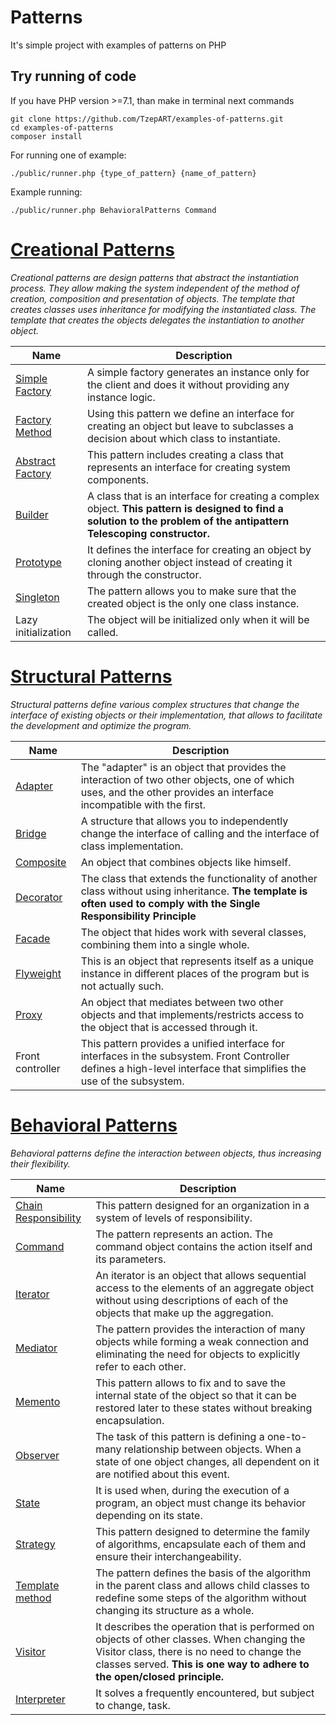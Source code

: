 # Patterns
It's simple project with examples of patterns on PHP

## Try running of code
If you have PHP version >=7.1, than make in terminal next commands

``` shell script
git clone https://github.com/TzepART/examples-of-patterns.git
cd examples-of-patterns
composer install
```

For running one of example:
``` shell script
./public/runner.php {type_of_pattern} {name_of_pattern}
```

Example running:
``` shell script
./public/runner.php BehavioralPatterns Command
```

[Creational Patterns](src/CreationalPatterns)
====================================================================================================================
*Creational patterns are design patterns that abstract the instantiation process. They allow making the system 
independent of the method of creation, composition and presentation of objects. The template that creates 
classes uses inheritance for modifying the instantiated class. The template that creates the objects delegates 
the instantiation to another object.*


| Name | Description |
| -------- | ----------- |
| [Simple Factory](src/CreationalPatterns/SimpleFactory/Runner.php) | A simple factory generates an instance only for the client and does it without providing any instance logic. |
| [Factory Method](src/CreationalPatterns/FactoryMethod/Runner.php) | Using this pattern we define an interface for creating an object but leave to subclasses a decision about which class to instantiate. |
| [Abstract Factory](src/CreationalPatterns/AbstractFactory/Runner.php) | This pattern includes creating a class that represents an interface for creating system components.|
| [Builder](src/CreationalPatterns/Builder/Runner.php) | A class that is an interface for creating a complex object. **This pattern is designed to find a solution to the problem of the antipattern Telescoping constructor.** |
| [Prototype](src/CreationalPatterns/Prototype/Runner.php) | It defines the interface for creating an object by cloning another object instead of creating it through the constructor. |
| [Singleton](src/CreationalPatterns/Singleton/Runner.php) | The pattern allows you to make sure that the created object is the only one class instance. |
| Lazy initialization | The object will be initialized only when it will be called. |

[Structural Patterns](src/StructuralPatterns)
=========================================================================================================
*Structural patterns define various complex structures that change the interface of existing objects or their implementation, 
that allows to facilitate the development and optimize the program.*


| Name | Description |
| ---- | ------------ |
| [Adapter](src/StructuralPatterns/Adapter/Runner.php) | The "adapter" is an object that provides the interaction of two other objects, one of which uses, and the other provides an interface incompatible with the first. |
| [Bridge](src/StructuralPatterns/Bridge/Runner.php) | A structure that allows you to independently change the interface of calling and the interface of class implementation. |
| [Composite](src/StructuralPatterns/Composite/Runner.php) |	An object that combines objects like himself. |
| [Decorator](src/StructuralPatterns/Decorator/Runner.php) | The class that extends the functionality of another class without using inheritance. **The template is often used to comply with the Single Responsibility Principle** |
| [Facade](src/StructuralPatterns/Facade/Runner.php) | The object that hides work with several classes, combining them into a single whole. |
| [Flyweight](src/StructuralPatterns/Flyweight/Runner.php) | This is an object that represents itself as a unique instance in different places of the program but is not actually such. |
| [Proxy](src/StructuralPatterns/Proxy/Runner.php) | An object that mediates between two other objects and that implements/restricts access to the object that is accessed through it. |
| Front controller | This pattern provides a unified interface for interfaces in the subsystem. Front Controller defines a high-level interface that simplifies the use of the subsystem. |	

[Behavioral Patterns](src/BehavioralPatterns)
=========================================================================================================
*Behavioral patterns define the interaction between objects, thus increasing their flexibility.*


| Name | Description |
| -------- | -------- |
| [Chain Responsibility](src/BehavioralPatterns/ChainResponsibility/Runner.php)	| This pattern designed for an organization in a system of levels of responsibility. |
| [Command](src/BehavioralPatterns/Command/Runner.php)	| The pattern represents an action. The command object contains the action itself and its parameters. |
| [Iterator](src/BehavioralPatterns/Iterator/Runner.php)	| An iterator is an object that allows sequential access to the elements of an aggregate object without using descriptions of each of the objects that make up the aggregation. |
| [Mediator](src/BehavioralPatterns/Mediator/Runner.php)	| The pattern provides the interaction of many objects while forming a weak connection and eliminating the need for objects to explicitly refer to each other. |
| [Memento](src/BehavioralPatterns/Memento/Runner.php)	| This pattern allows to fix and to save the internal state of the object so that it can be restored later to these states without breaking encapsulation. |
| [Observer](src/BehavioralPatterns/Observer/Runner.php)	| The task of this pattern is defining a one-to-many relationship between objects. When a state of one object changes, all dependent on it are notified about this event. |
| [State](src/BehavioralPatterns/State/Runner.php)	| It is used when, during the execution of a program, an object must change its behavior depending on its state. |
| [Strategy](src/BehavioralPatterns/Strategy/Runner.php)	| This pattern designed to determine the family of algorithms, encapsulate each of them and ensure their interchangeability. |
| [Template method](src/BehavioralPatterns/TemplateMethod/Runner.php)	| The pattern defines the basis of the algorithm in the parent class and allows child classes to redefine some steps of the algorithm without changing its structure as a whole. |
| [Visitor](src/BehavioralPatterns/Visitor/Runner.php)	| It describes the operation that is performed on objects of other classes. When changing the Visitor class, there is no need to change the classes served. **This is one way to adhere to the open/closed principle.** |
| [Interpreter](src/BehavioralPatterns/Interpreter/Runner.php) | It solves a frequently encountered, but subject to change, task. |
 
